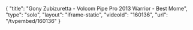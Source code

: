 {
    "title": "Gony Zubizuretta  - Volcom Pipe Pro 2013 Warrior - Best Mome",
    "type": "solo",
    "layout": "iframe-static",
    "videoId": "160136",
    "url": "\/tvpembed\/160136"
}